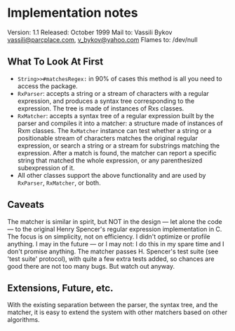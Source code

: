 # Implementation notes

Version:        1.1
Released:       October 1999
Mail to:        Vassili Bykov <vassili@parcplace.com>, <v_bykov@yahoo.com>
Flames to:      /dev/null

## What To Look At First
- `String>>#matchesRegex:` in 90% of cases this method is all you need to access the package.
- `RxParser`: accepts a string or a stream of characters with a regular expression, and produces a syntax tree corresponding to the expression. The tree is made of instances of Rxs<whatever> classes.
- `RxMatcher`: accepts a syntax tree of a regular expression built by the parser and compiles it into a matcher: a structure made of instances of Rxm<whatever> classes. The `RxMatcher` instance can test whether a string or a positionable stream of characters matches the original regular expression, or search a string or a stream for substrings matching the expression. After a match is found, the matcher can report a specific string that matched the whole expression, or any parenthesized subexpression of it.
- All other classes support the above functionality and are used by `RxParser`, `RxMatcher`, or both.

## Caveats
The matcher is similar in spirit, but NOT in the design — let alone the code — to the original Henry Spencer's regular expression implementation in C. The focus is on simplicity, not on efficiency. I didn't optimize or profile anything. I may in the future — or I may not: I do this in my spare time and I don't promise anything. The matcher passes H. Spencer's test suite (see 'test suite' protocol), with quite a few extra tests added, so chances are good there are not too many bugs. But watch out anyway.

## Extensions, Future, etc.
With the existing separation between the parser, the syntax tree, and the matcher, it is easy to extend the system with other matchers based on other algorithms.
